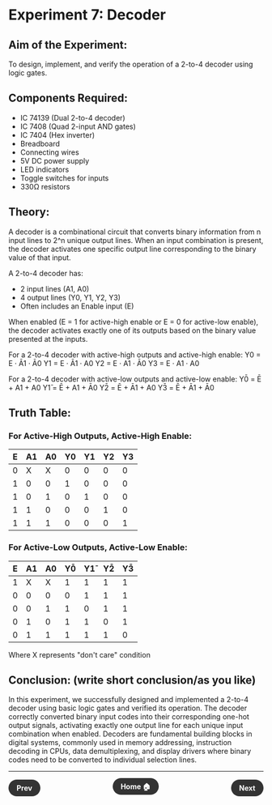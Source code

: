 # Experiment 7: Decoder

## Aim of the Experiment:
To design, implement, and verify the operation of a 2-to-4 decoder using logic gates.

## Components Required:
- IC 74139 (Dual 2-to-4 decoder)
- IC 7408 (Quad 2-input AND gates)
- IC 7404 (Hex inverter)
- Breadboard
- Connecting wires
- 5V DC power supply
- LED indicators
- Toggle switches for inputs
- 330Ω resistors

## Theory:
A decoder is a combinational circuit that converts binary information from n input lines to 2^n unique output lines. When an input combination is present, the decoder activates one specific output line corresponding to the binary value of that input.

A 2-to-4 decoder has:
- 2 input lines (A1, A0)
- 4 output lines (Y0, Y1, Y2, Y3)
- Often includes an Enable input (E)

When enabled (E = 1 for active-high enable or E = 0 for active-low enable), the decoder activates exactly one of its outputs based on the binary value presented at the inputs.

For a 2-to-4 decoder with active-high outputs and active-high enable:
Y0 = E · Ā1 · Ā0
Y1 = E · Ā1 · A0
Y2 = E · A1 · Ā0
Y3 = E · A1 · A0

For a 2-to-4 decoder with active-low outputs and active-low enable:
Y0̄ = Ē + A1 + A0
Y1̄ = Ē + A1 + Ā0
Y2̄ = Ē + Ā1 + A0
Y3̄ = Ē + Ā1 + Ā0

## Truth Table:
### For Active-High Outputs, Active-High Enable:

| E | A1 | A0 | Y0 | Y1 | Y2 | Y3 |
|---|----|----|----|----|----|----|
| 0 | X  | X  | 0  | 0  | 0  | 0  |
| 1 | 0  | 0  | 1  | 0  | 0  | 0  |
| 1 | 0  | 1  | 0  | 1  | 0  | 0  |
| 1 | 1  | 0  | 0  | 0  | 1  | 0  |
| 1 | 1  | 1  | 0  | 0  | 0  | 1  |

### For Active-Low Outputs, Active-Low Enable:

| E | A1 | A0 | Y0̄ | Y1̄ | Y2̄ | Y3̄ |
|---|----|----|----|----|----|----|
| 1 | X  | X  | 1  | 1  | 1  | 1  |
| 0 | 0  | 0  | 0  | 1  | 1  | 1  |
| 0 | 0  | 1  | 1  | 0  | 1  | 1  |
| 0 | 1  | 0  | 1  | 1  | 0  | 1  |
| 0 | 1  | 1  | 1  | 1  | 1  | 0  |

Where X represents "don't care" condition

## Conclusion: (write short conclusion/as you like)
In this experiment, we successfully designed and implemented a 2-to-4 decoder using basic logic gates and verified its operation. The decoder correctly converted binary input codes into their corresponding one-hot output signals, activating exactly one output line for each unique input combination when enabled. Decoders are fundamental building blocks in digital systems, commonly used in memory addressing, instruction decoding in CPUs, data demultiplexing, and display drivers where binary codes need to be converted to individual selection lines.

---

<div style="display: flex; justify-content: space-between; align-items: center; margin: 20px 0;">
  <div align=left style="text-align: left;">
    <a href="6.md" style="background: #333; color: white; padding: 8px 16px; border-radius: 20px; text-decoration: none; font-weight: bold;">Prev</a>
  </div>
  <div align=center style="text-align: center;">
    <a href="../" style="background: #333; color: white; padding: 8px 16px; border-radius: 20px; text-decoration: none; font-weight: bold;">Home 🏠</a>
  </div>
  <div align=right style="text-align: center;">
    <a href="8.md" style="background: #333; color: white; padding: 8px 16px; border-radius: 20px; text-decoration: none; font-weight: bold;">Next</a>
</div>